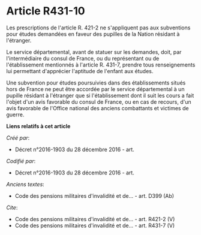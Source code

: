# Article R431-10

Les prescriptions de l'article R. 421-2 ne s'appliquent pas aux subventions pour études demandées en faveur des pupilles de
la Nation résidant à l'étranger.

Le service départemental, avant de statuer sur les demandes, doit, par l'intermédiaire du consul de France, ou du
représentant ou de l'établissement mentionnés à l'article R. 431-7, prendre tous renseignements lui permettant d'apprécier
l'aptitude de l'enfant aux études.

Une subvention pour études poursuivies dans des établissements situés hors de France ne peut être accordée par le service
départemental à un pupille résidant à l'étranger que si l'établissement dont il suit les cours a fait l'objet d'un avis
favorable du consul de France, ou en cas de recours, d'un avis favorable de l'Office national des anciens combattants et
victimes de guerre.

**Liens relatifs à cet article**

_Créé par_:

  - Décret n°2016-1903 du 28 décembre 2016 - art.

_Codifié par_:

  - Décret n°2016-1903 du 28 décembre 2016 - art.

_Anciens textes_:

  - Code des pensions militaires d'invalidité et de... - art. D399 (Ab)

_Cite_:

  - Code des pensions militaires d'invalidité et de... - art. R421-2 (V)
  - Code des pensions militaires d'invalidité et de... - art. R431-7 (V)
